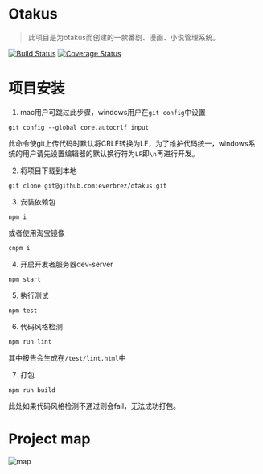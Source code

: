 # Otakus
> 此项目是为otakus而创建的一款番剧、漫画、小说管理系统。


[![Build Status](https://travis-ci.org/everbrez/otakus.svg?branch=features-layout)](https://travis-ci.org/everbrez/otakus)
[![Coverage Status](https://coveralls.io/repos/github/everbrez/otakus/badge.svg?branch=features-layout)](https://coveralls.io/github/everbrez/otakus?branch=features-layout)

# 项目安装
1. mac用户可跳过此步骤，windows用户在`git config`中设置
```shell
git config --global core.autocrlf input
```
此命令使git上传代码时默认将CRLF转换为LF，为了维护代码统一，windows系统的用户请先设置编辑器的默认换行符为`LF`即`\n`再进行开发。

2. 将项目下载到本地
```shell
git clone git@github.com:everbrez/otakus.git
```

3. 安装依赖包
```shell
npm i
```
或者使用淘宝镜像
```shell
cnpm i
```

4. 开启开发者服务器dev-server
```shell
npm start
```

5. 执行测试
```shell
npm test
```

6. 代码风格检测
```shell
npm run lint
```
其中报告会生成在`/test/lint.html`中

7. 打包
```shell
npm run build
```
此处如果代码风格检测不通过则会fail，无法成功打包。

# Project map
![map](https://github.com/everbrez/otakus/blob/develop/docs/images/Otaku-life.png)